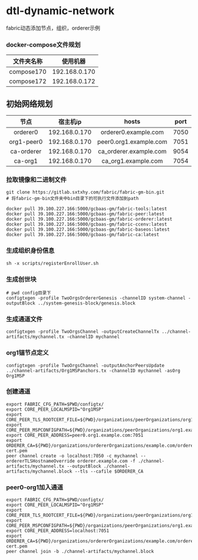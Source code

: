 # dtl-dynamic-network

fabric动态添加节点，组织，orderer示例

### docker-compose文件规划

| 文件夹名称 |   使用机器    |
| :--------: | :-----------: |
| compose170 | 192.168.0.170 |
| compose172 | 192.168.0.172 |



## 初始网络规划

|    节点    |   宿主机ip    |         hosts          | port |
| :--------: | :-----------: | :--------------------: | :--: |
|  orderer0  | 192.168.0.170 |  orderer0.example.com  | 7050 |
| org1-peer0 | 192.168.0.170 | peer0.org1.example.com | 7051 |
| ca-orderer | 192.168.0.170 | ca_orderer.example.com | 9054 |
|  ca-org1   | 192.168.0.170 |  ca_org1.example.com   | 7054 |

### 拉取镜像和二进制文件

```shell
git clone https://gitlab.sxtxhy.com/fabric/fabric-gm-bin.git
# 将fabric-gm-bin文件夹中bin目录下的可执行文件添加到path

docker pull 39.100.227.166:5000/gcbaas-gm/fabric-tools:latest
docker pull 39.100.227.166:5000/gcbaas-gm/fabric-peer:latest
docker pull 39.100.227.166:5000/gcbaas-gm/fabric-orderer:latest
docker pull 39.100.227.166:5000/gcbaas-gm/fabric-ccenv:latest
docker pull 39.100.227.166:5000/gcbaas-gm/fabric-baseos:latest
docker pull 39.100.227.166:5000/gcbaas-gm/fabric-ca:latest
```

### 生成组织身份信息

```shell
sh -x scripts/registerEnrollUser.sh
```

### 生成创世块

```shell
# pwd config目录下
configtxgen -profile TwoOrgsOrdererGenesis -channelID system-channel -outputBlock ../system-genesis-block/genesis.block
```

### 生成通道文件

```shell
configtxgen -profile TwoOrgsChannel -outputCreateChannelTx ../channel-artifacts/mychannel.tx -channelID mychannel
```

### org1锚节点定义

```shell
configtxgen -profile TwoOrgsChannel -outputAnchorPeersUpdate ../channel-artifacts/Org1MSPanchors.tx -channelID mychannel -asOrg Org1MSP
```

### 创建通道

```shell
export FABRIC_CFG_PATH=$PWD/configtx/
export CORE_PEER_LOCALMSPID="Org1MSP"
export CORE_PEER_TLS_ROOTCERT_FILE=${PWD}/organizations/peerOrganizations/org1.example.com/peers/peer0.org1.example.com/tls/ca.crt
export CORE_PEER_MSPCONFIGPATH=${PWD}/organizations/peerOrganizations/org1.example.com/users/Admin@org1.example.com/msp
export CORE_PEER_ADDRESS=peer0.org1.example.com:7051
export ORDERER_CA=${PWD}/organizations/ordererOrganizations/example.com/orderers/orderer.example.com/msp/tlscacerts/tlsca.example.com-cert.pem
peer channel create -o localhost:7050 -c mychannel --ordererTLSHostnameOverride orderer.example.com -f ./channel-artifacts/mychannel.tx --outputBlock ./channel-artifacts/mychannel.block --tls --cafile $ORDERER_CA

```

### peer0-org1加入通道

```shell
export FABRIC_CFG_PATH=$PWD/configtx/
export CORE_PEER_LOCALMSPID="Org1MSP"
export CORE_PEER_TLS_ROOTCERT_FILE=${PWD}/organizations/peerOrganizations/org1.example.com/peers/peer0.org1.example.com/tls/ca.crt
export CORE_PEER_MSPCONFIGPATH=${PWD}/organizations/peerOrganizations/org1.example.com/users/Admin@org1.example.com/msp
export CORE_PEER_ADDRESS=localhost:7051
export ORDERER_CA=${PWD}/organizations/ordererOrganizations/example.com/orderers/orderer.example.com/msp/tlscacerts/tlsca.example.com-cert.pem
peer channel join -b ./channel-artifacts/mychannel.block
```

